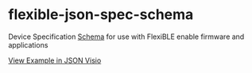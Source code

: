 # flexible-json-spec-schema

Device Specification [Schema](https://json-schema.org) for use with FlexiBLE enable firmware and applications

[View Example in JSON Visio](https://jsonvisio.com/editor?json=%5B%5B%22id%22%2C%22schema_version%22%2C%22created_at%22%2C%22updated_at%22%2C%22tags%22%2C%22ble_registered_devices%22%2C%22things%22%2C%22a%7C0%7C1%7C2%7C3%7C4%7C5%7C6%22%2C%22flexible-sample%22%2C%221.0%22%2C%222022-04-13T22%3A11%3A39.000Z%22%2C%22development%22%2C%22a%7CB%22%2C%22name%22%2C%22services%22%2C%22description%22%2C%22a%7CD%7CE%7CF%22%2C%22Polar%20H10%20821A5D29%22%2C%22heart-rate%22%2C%22battery%22%2C%22a%7CI%7CJ%22%2C%22a%20polar%20heart%20rate%20monitor%20for%20ground%20truth%20data%20collection%22%2C%22o%7CG%7CH%7CK%7CL%22%2C%22a%7CM%22%2C%22ble%22%2C%22global_config_values%22%2C%22data_streams%22%2C%22a%7CD%7CF%7C4%7CO%7CP%7CQ%22%2C%22exthub-alpha%22%2C%22a%20locally%20stored%20file%20for%20exthub%20device%20config%22%2C%22research%22%2C%22a%7CU%22%2C%22ble_registered_services%22%2C%22info_service_uuid%22%2C%22epoch_char_uuid%22%2C%22a%7CW%7CX%7CY%22%2C%22current-time%22%2C%22a%7CJ%7Ca%22%2C%221a220001-c2ed-4d11-ad1e-fc06d8a02d37%22%2C%221a220002-c2ed-4d11-ad1e-fc06d8a02d37%22%2C%22o%7CZ%7Cb%7Cc%7Cd%22%2C%22a%7C%22%2C%22include_anchor_timestamp%22%2C%22offset_data_value%22%2C%22config_values%22%2C%22data_values%22%2C%22a%7C0%7CD%7CF%7Cg%7Ch%7Ci%7Cj%7CO%22%2C%220xb92c%22%2C%22accelerometry%22%2C%22Accelerometer%20sensor%20(x%2C%20y%2C%20z%20axis)%22%2C%22b%7CT%22%2C%22unit%22%2C%22byte_start%22%2C%22byte_end%22%2C%22size%22%2C%22type%22%2C%22multiplier%22%2C%22a%7CD%7CF%7Cp%7Cq%7Cr%7Cs%7Ct%7Cu%22%2C%22ms_offset%22%2C%22relative%20time%20since%20the%20previous%20reading%22%2C%22ms%22%2C%22n%7CC%22%2C%22n%7CD%22%2C%22n%7C1%22%2C%22uint%22%2C%22o%7Cv%7Cw%7Cx%7Cy%7Cz%7C10%7C11%7C12%7C%22%2C%22default_value%22%2C%22options%22%2C%22range%22%2C%22a%7CD%7CF%7Cq%7Cr%7Cs%7Cp%7Ct%7C14%7C15%7C16%22%2C%22sensor_state%22%2C%22state%20of%20the%20accelerometer%20sensor%22%2C%22n%7C0%22%2C%220%22%2C%22value%22%2C%22a%7CD%7CF%7C1C%22%2C%22disabled%22%2C%22the%20sensor%20will%20not%20stream%20data%22%2C%22o%7C1D%7C1E%7C1F%7C1B%22%2C%22streaming%22%2C%22the%20sensor%20will%20stream%20data%22%2C%221%22%2C%22o%7C1D%7C1H%7C1I%7C1J%22%2C%22a%7C1G%7C1K%22%2C%22o%7C17%7C18%7C19%7C1A%7C11%7C11%7C%7C12%7C1B%7C1L%7C%22%2C%22a%7CD%7CF%7Cq%7Cr%7Cs%7Ct%7Cp%7C15%7C14%7C16%22%2C%22desired_frequency%22%2C%22the%20desired%20frequency%20of%20the%20sensor%22%2C%22n%7C3%22%2C%22n%7C2%22%2C%22Hz%22%2C%2210%22%2C%22start%22%2C%22end%22%2C%22step%22%2C%22a%7C1U%7C1V%7C1W%22%2C%22n%7CK%22%2C%22n%7C84%22%2C%22o%7C1X%7C1Y%7C1Z%7C1Y%22%2C%22o%7C1N%7C1O%7C1P%7C11%7C1Q%7C1R%7C12%7C1S%7C%7C1T%7C1a%22%2C%22batch_size%22%2C%22the%20maximun%20size%20of%20payload%22%2C%22n%7C4%22%2C%22bytes%22%2C%22240%22%2C%22n%7C3s%22%2C%22n%7CA%22%2C%22o%7C1X%7C1A%7C1h%7C1i%22%2C%22o%7C1N%7C1c%7C1d%7C1Q%7C1e%7C11%7C12%7C1f%7C%7C1g%7C1j%22%2C%22a%7C1M%7C1b%7C1k%22%2C%22accel_x%22%2C%22x-axis%20value%22%2C%22%22%2C%22int%22%2C%22n%7C0.Q0u%22%2C%22o%7Cv%7C1m%7C1n%7C1o%7C1A%7C1e%7C1e%7C1p%7C1q%22%2C%22accel_y%22%2C%22y-axis%20value%22%2C%22n%7C8%22%2C%22o%7Cv%7C1s%7C1t%7C1o%7C1e%7C1u%7C1e%7C1p%7C1q%22%2C%22accel_z%22%2C%22z-axis%20value%22%2C%22o%7Cv%7C1w%7C1x%7C1o%7C1u%7Cz%7C1e%7C1p%7C1q%22%2C%22a%7C1r%7C1v%7C1y%22%2C%22service_uuid%22%2C%22data_char_uuid%22%2C%22config_char_uuid%22%2C%22a%7C20%7C21%7C22%22%2C%221a220003-c2ed-4d11-ad1e-fc06d8a02d37%22%2C%221a220005-c2ed-4d11-ad1e-fc06d8a02d37%22%2C%221a220004-c2ed-4d11-ad1e-fc06d8a02d37%22%2C%22o%7C23%7C24%7C25%7C26%22%2C%22o%7Ck%7Cl%7Cm%7Cn%7Co%7C13%7C1l%7C1z%7C27%22%2C%22a%7C28%22%2C%22o%7CR%7CS%7CT%7CV%7Ce%7Cf%7C29%22%2C%22a%7C2A%22%2C%22o%7C7%7C8%7C9%7CA%7CA%7CC%7CN%7C2B%22%5D%2C%222C%22%5D)
